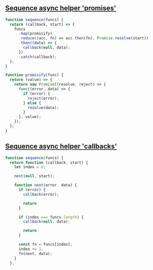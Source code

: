 ## [Sequence async helper 'promises'](https://bigfrontend.dev/problem/implement-async-helper-sequence)

<!-- notecardId: 1739475088361 -->

```js
function sequence(funcs) {
  return (callback, start) => {
    funcs
      .map(promisify)
      .reduce((acc, fn) => acc.then(fn), Promise.resolve(start))
      .then((data) => {
        callback(null, data);
      })
      .catch(callback);
  };
}

function promisify(func) {
  return (value) => {
    return new Promise((resolve, reject) => {
      func((error, data) => {
        if (error) {
          reject(error);
        } else {
          resolve(data);
        }
      }, value);
    });
  };
}
```

## [Sequence async helper 'callbacks'](https://bigfrontend.dev/problem/implement-async-helper-sequence)

<!-- notecardId: 1739475088365 -->

```js
function sequence(funcs) {
  return function (callback, start) {
    let index = 0;

    next(null, start);

    function next(error, data) {
      if (error) {
        callback(error);

        return
      }

      if (index === funcs.length) {
        callback(null, data);

        return
      }

      const fn = funcs[index];
      index += 1;
      fn(next, data);
    }
  };
```
